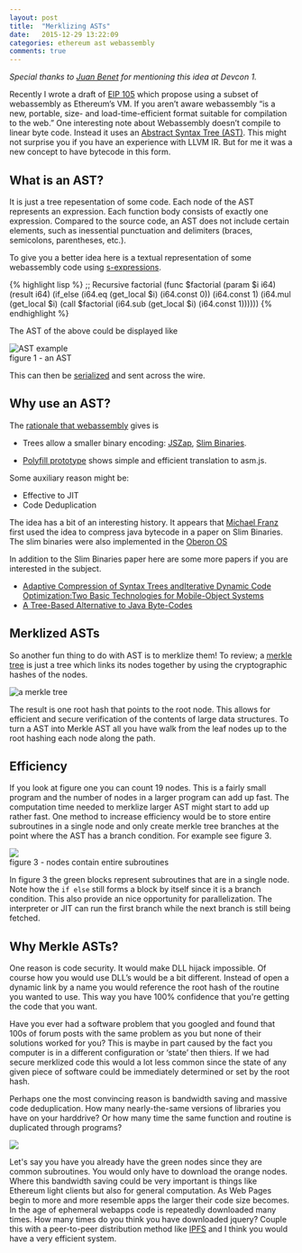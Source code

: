 ```yaml
---
layout: post
title:  "Merklizing ASTs"
date:   2015-12-29 13:22:09  
categories: ethereum ast webassembly
comments: true
---
```

*Special thanks to [Juan Benet](http://juan.benet.ai/) for mentioning this idea at Devcon 1.*

Recently I wrote a draft of [EIP 105](https://github.com/ethereum/EIPs/issues/48) which propose using a subset of webassembly as Ethereum’s VM. If you aren’t aware webassembly  “is a new, portable, size- and load-time-efficient format suitable for compilation to the web.” One interesting note about Webassembly doesn’t compile to linear byte code. Instead it uses an  [Abstract Syntax Tree (AST)](https://en.wikipedia.org/wiki/Abstract_syntax_tree). This might not surprise you if you have an experience with LLVM IR. But for me it was a new concept to have bytecode in this form. 

## What is an AST?
It is just a tree repesentation of some code. Each node of the AST represents an expression. Each function body consists of exactly one expression. Compared to the source code, an AST does not include certain elements, such as inessential punctuation and delimiters (braces, semicolons, parentheses, etc.).

To give you a better idea here is a textual representation of some webassembly code using [s-expressions](https://en.wikipedia.org/wiki/S-expression).

{% highlight lisp  %}
  ;; Recursive factorial
  (func $factorial (param $i i64) (result i64)
    (if_else (i64.eq (get_local $i) (i64.const 0))
      (i64.const 1)
      (i64.mul (get_local $i) (call $factorial (i64.sub (get_local $i) (i64.const 1))))))
{% endhighlight %}

The AST of the above could be displayed like

![AST example](https://cdn.rawgit.com/wanderer/wanderer.github.io/dea025059e91802d62005f16e8c49ced234e5783/_posts/images/Merklizing%20ASTs.svg)  
figure 1 - an AST

This can then be [serialized](https://github.com/WebAssembly/design/blob/master/BinaryEncoding.md#serialized-ast) and sent across the wire.

## Why use an AST?
The [rationale that webassembly](https://github.com/WebAssembly/design/blob/master/Rationale.md) gives is 

* Trees allow a smaller binary encoding: [JSZap][], [Slim Binaries][].
* [Polyfill prototype][] shows simple and efficient translation to asm.js.

  [JSZap]: https://research.microsoft.com/en-us/projects/jszap/
  [Slim Binaries]: https://citeseerx.ist.psu.edu/viewdoc/summary?doi=10.1.1.108.1711
  [Polyfill prototype]: https://github.com/WebAssembly/polyfill-prototype-1

Some auxiliary reason might be:

* Effective to JIT 
* Code Deduplication

The idea has a bit of an interesting history. It appears that [Michael Franz](http://www.michaelfranz.com/) first used the idea to compress java bytecode in a paper on Slim Binaries. The slim binaries were also implemented in the [Oberon OS](https://en.wikipedia.org/wiki/Oberon_(operating_system))

In addition to the Slim Binaries paper here are some more papers if you are interested in the subject.  

* [Adaptive Compression of Syntax Trees andIterative Dynamic Code Optimization:Two Basic Technologies for Mobile-Object Systems](ftp://ftp.cis.upenn.edu/pub/cis700/public_html/papers/Franz97b.pdf)
* [A Tree-Based Alternative to Java Byte-Codes](ftp://ftp.cis.upenn.edu/pub/cis700/public_html/papers/Kistler96.pdf)

## Merklized ASTs
So another fun thing to do with AST is to merklize them! To review; a [merkle tree](https://en.wikipedia.org/wiki/Merkle_tree) is just a tree which links its nodes together by using the cryptographic hashes of the nodes.  

![a merkle tree](https://upload.wikimedia.org/wikipedia/commons/thumb/9/95/Hash_Tree.svg/640px-Hash_Tree.svg.png)  

The result is one root hash that points to the root node. This allows for efficient and secure verification of the contents of large data structures.  To turn a AST into Merkle AST all you have walk from the leaf nodes up to the root hashing each node along the path. 

## Efficiency 
If you look at figure one you can count 19 nodes. This is a fairly small program and the number of nodes in a larger program can add up fast. The computation time needed to merklize larger AST might start to add up rather fast. One method to increase efficiency would be to store entire subroutines in a single node and only create merkle tree branches at the point where the AST has a branch condition. For example see figure 3.

![](https://cdn.rawgit.com/wanderer/wanderer.github.io/dea025059e91802d62005f16e8c49ced234e5783/_posts/images/Merklizing%20ASTs-grouping.svg)  
figure 3 - nodes contain entire subroutines

In figure 3 the green blocks represent subroutines that are in a single node. Note how the `if else` still forms a block by itself since it is a branch condition. This also provide an nice opportunity for parallelization. The interpreter or JIT can run the first branch while the next branch is still being fetched.  

## Why Merkle ASTs?

One reason is code security. It would make DLL hijack impossible. Of course how you would use DLL’s would be a bit different. Instead of open a dynamic link by a name you would reference the root hash of the routine you wanted to use. This way you have 100% confidence that you're getting the code that you want.

Have you ever had a software problem that you googled and found that 100s of forum posts with the same problem as you but none of their solutions worked for you? This is maybe in part caused by the fact you computer is in a different configuration or ‘state’ then thiers. If we had secure merklized code this would a lot less common since the state of any given piece of software could be immediately determined or set by the root hash.

Perhaps one the most convincing reason is bandwidth saving and massive code deduplication. How many nearly-the-same versions of libraries you have on your harddrive? Or how many time the same function and routine is duplicated through programs?    

![](https://cdn.rawgit.com/wanderer/wanderer.github.io/dea025059e91802d62005f16e8c49ced234e5783/_posts/images/Merklizing%20ASTs-bandwidth.svg)  

Let's say you have you already have the green nodes since they are common subroutines. You would only have to download the orange nodes. Where this bandwidth saving could be very important is things like Ethereum light clients but also for general computation. As Web Pages begin to more and more resemble apps the larger their code size becomes. In the age of ephemeral webapps code is repeatedly downloaded many times. How many times do you think you have downloaded jquery? Couple this with a peer-to-peer distribution method like [IPFS](https://ipfs.io/) and I think you would have a very efficient system.


